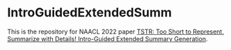 # IntroGuidedExtendedSumm
This is the repository for NAACL 2022 paper [TSTR: Too Short to Represent, Summarize with Details! Intro-Guided Extended Summary Generation](https://aclanthology.org/2022.naacl-main.25/). 

